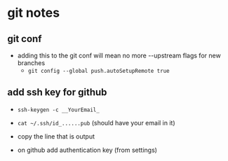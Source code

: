# git notes

## git conf
- adding this to the git conf will mean no more --upstream flags for new branches
    - `git config --global push.autoSetupRemote true`

## add ssh key for github
- `ssh-keygen -c __YourEmail_`
- `cat ~/.ssh/id_......pub` (should have your email in it)

- copy the line that is output
- on github add authentication key (from settings)

